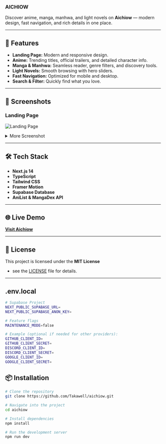 ### AICHIOW

Discover anime, manga, manhwa, and light novels on **Aichiow** — modern design, fast navigation, and rich details in one place.

---

## 🚀 Features
- **Landing Page:** Modern and responsive design.
- **Anime:** Trending titles, official trailers, and detailed character info.
- **Manga & Manhwa:** Seamless reader, genre filters, and discovery tools.
- **Light Novels:** Smooth browsing with hero sliders.
- **Fast Navigation:** Optimized for mobile and desktop.
- **Search & Filter:** Quickly find what you love.

---

## 📸 Screenshots

### Landing Page
![Landing Page](https://i.ibb.co/213z6wMp/download-14.png)

<details>
<summary>More Screenshot</summary>

### Anime (Home)
![Anime Home](https://i.ibb.co/rKYLcy1F/68f3ac5ff677ad696f6b2eee.jpg)

### Schedule & Upcoming
![preview](https://i.ibb.co/p6HQJm0p/1757298018286.jpg)

### Manga
![Manga](https://i.ibb.co/BKjQZrL7/1755945661098.jpg)
![My wife](https://i.ibb.co/PGchDv5q/68f3ae832623b11e2511ee3f.jpg)

### Manhwa
![Manhwa](https://i.ibb.co/GQMC0b2b/68923578dc66d8397f76472f.png)

### Light Novels
![Light Novels](https://i.ibb.co/DNxqYKf/1757297605643.jpg)

### AND MUCH MORE

</details>

---

## 🛠 Tech Stack
- **Next.js 14**  
- **TypeScript**  
- **Tailwind CSS**  
- **Framer Motion**  
- **Supabase Database**
- **AniList & MangaDex API**  

---

## 🌐 Live Demo
[**Visit Aichiow**](https://aichiow.vercel.app/)

---

## 📄 License
This project is licensed under the **MIT License**
- see the [LICENSE](https://github.com/Takawell/Aichiow/blob/main/LICENSE)
 file for details.
---

## .env.local
```bash
# Supabase Project
NEXT_PUBLIC_SUPABASE_URL=
NEXT_PUBLIC_SUPABASE_ANON_KEY=

# Feature flags
MAINTENANCE_MODE=false

# Example (optional if needed for other providers):
GITHUB_CLIENT_ID=
GITHUB_CLIENT_SECRET=
DISCORD_CLIENT_ID=
DISCORD_CLIENT_SECRET=
GOOGLE_CLIENT_ID=
GOOGLE_CLIENT_SECRET=
```

## 📦 Installation
```bash
# Clone the repository
git clone https://github.com/Takawell/aichiow.git

# Navigate into the project
cd aichiow

# Install dependencies
npm install

# Run the development server
npm run dev
